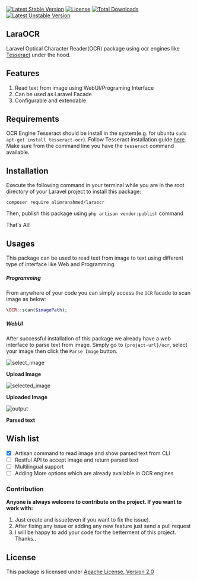 [![Latest Stable Version](https://poser.pugx.org/alimranahmed/laraocr/v/stable)](https://packagist.org/packages/alimranahmed/laraocr)
[![License](https://poser.pugx.org/alimranahmed/laraocr/license)](https://packagist.org/packages/alimranahmed/laraocr)
[![Total Downloads](https://poser.pugx.org/alimranahmed/laraocr/downloads)](https://packagist.org/packages/alimranahmed/laraocr)
[![Latest Unstable Version](https://poser.pugx.org/alimranahmed/laraocr/v/unstable)](https://packagist.org/packages/alimranahmed/laraocr)

## LaraOCR
Laravel Optical Character Reader(OCR) package using ocr engines like [Tesseract](https://github.com/tesseract-ocr/tesseract) under the hood. 

## Features
1. Read text from image using WebUI/Programing Interface
2. Can be used as Laravel Facade
3. Configurable and extendable


## Requirements
OCR Engine Tesseract should be install in the system(e.g. for ubuntu `sudo apt-get install tesseract-ocr`). Follow Tesseract installation guide [here](https://github.com/tesseract-ocr/tessdoc#compiling-and-installation). Make sure from the command line you have the `tesseract` command available. 
 
## Installation 
Execute the following command in your terminal while you are in the root directory of your Laravel project to install
 this package:

```
composer require alimranahmed/laraocr
```

Then, publish this package using `php artisan vendor:publish` command
    
That's All!

## Usages
This package can be used to read text from image to text using different type of interface like Web and Programming. 

##### Programming
From anywhere of your code you can simply access the `OCR` facade to scan image as below:

```php
\OCR::scan($imagePath);
```

##### WebUI
After successful installation of this package we already have a web interface to parse text from image. Simply go to `{project-url}/ocr`, select your image then click the `Parse Image` button. 

![select_image](https://user-images.githubusercontent.com/7629427/33532834-fa434742-d894-11e7-8cce-65afb26a8af0.png)

**Upload Image**





![selected_image](https://user-images.githubusercontent.com/7629427/33533003-5487324e-d896-11e7-8b89-eb8fd5aa5e83.png)

**Uploaded Image**





![output](https://user-images.githubusercontent.com/7629427/33533013-63d7b1a6-d896-11e7-8a3b-badd2203ae83.png)

**Parsed text**

## Wish list
- [x] Artisan command to read image and show parsed text from CLI
- [ ] Restful API to accept image and return parsed text
- [ ] Multilingual support
- [ ] Adding More options which are already available in OCR engines 

### Contribution 
**Anyone is always welcome to contribute on the project. If you want to work with:**
1. Just create and issue(even if you want to fix the issue). 
2. After fixing any issue or adding any new feature just send a pull request
3. I will be happy to add your code for the betterment of this project. 
Thanks..

## License
This package is licensed under [Apache License, Version 2.0](http://www.apache.org/licenses/LICENSE-2.0)

